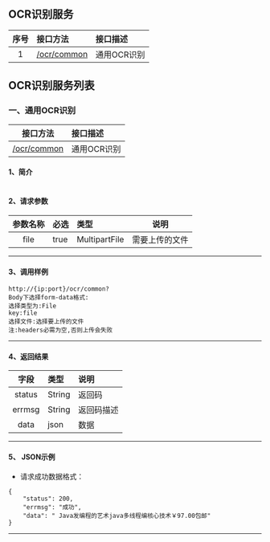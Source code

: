 ## OCR识别服务
|  序号  | 接口方法                       | 接口描述 |
| :--: | :------------------------- | :--- |
|  1   | [/ocr/common](#ocr-common) | 通用OCR识别 |

## OCR识别服务列表


### <span id="ocr-common" >一、通用OCR识别</span>
|            接口方法            | 接口描述    |
| :------------------------: | :------ |
| [/ocr/common](#ocr-common) | 通用OCR识别 |

#### 1、简介
```
```

#### 2、请求参数
| 参数名称 | 必选   | 类型            | 说明      |
| :--: | :--- | :------------ | ------- |
| file | true | MultipartFile | 需要上传的文件 |

---

#### 3、调用样例
```
http://{ip:port}/ocr/common?
Body下选择form-data格式:
选择类型为:File
key:file
选择文件:选择要上传的文件
注:headers必需为空,否则上传会失败
```
---

#### 4、返回结果
|   字段   | 类型     | 说明    |
| :----: | :----- | :---- |
| status | String | 返回码   |
| errmsg | String | 返回码描述 |
|  data  | json   | 数据    |

---
#### 5、 JSON示例

* 请求成功数据格式：

```
{
    "status": 200,
    "errmsg": "成功",
    "data": " Java发编程的艺术java多线程编核心技术￥97.00包邮"
}
```
---

